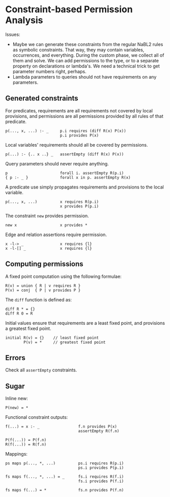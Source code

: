 # Constraint-based Permission Analysis

Issues:
- Maybe we can generate these constraints from the regular NaBL2 rules as symbolic
  constraints. That way, they may contain variables, occurrences, and everything.
  During the custom phase, we collect all of them and solve. We can add permissions
  to the type, or to a separate property on declarations or lambda's.
  We need a technical trick to get parameter numbers right, perhaps.
- Lambda parameters to queries should not have requirements on any parameters.

## Generated constraints

For predicates, requirements are all requirements not covered by local provisions,
and permissions are all permissions provided by all rules of that predicate.

    p(..., x, ...) :- _     p.i requires (diff R(x) P(x))
                            p.i provides P(x)
                            
Local variables' requirements should all be covered by permissions. 
                            
    p(...) :- {.. x ..} _   assertEmpty (diff R(x) P(x))

Query parameters should never require anything.

    p                       forall i. assertEmpty R(p.i)
    { p :- _ }              forall x in p. assertEmpty R(x)

A predicate use simply propagates requirements and provisions to the local
variable.

    p(..., x, ...)          x requires R(p.i)
                            x provides P(p.i)

The constraint `new` provides permission.

    new x                   x provides *

Edge and relation assertions require permission.

    x -l-> _                x requires {l}
    x -l-[] _               x requires {l}

## Computing permissions

A fixed point computation using the following formulae:

    R(v) = union { R | v requires R }
    P(v) = conj  { P | v provides P }

The `diff` function is defined as:

    diff R * = {}
    diff R 0 = R

Initial values ensure that requirements are a least fixed point, and provisions
a greatest fixed point.

    initial R(v) = {}    // least fixed point
            P(v) = *     // greatest fixed point

## Errors

Check all `assertEmpty` constraints.

## Sugar

Inline new:

    P(new) = *

Functional constraint outputs:

    f(...) = x :- _                 f.n provides P(x)
                                    assertEmpty R(f.n)

    P(f(...)) = P(f.n)
    R(f(...)) = R(f.n)

Mappings:

    ps maps p(..., *, ...)          ps.i requires R(p.i)
                                    ps.i provides P(p.i)

    fs maps f(..., *, ...) = _      fs.i requires R(f.i)
                                    fs.i provides P(f.i)

    fs maps f(...) = *              fs.n provides P(f.n)
